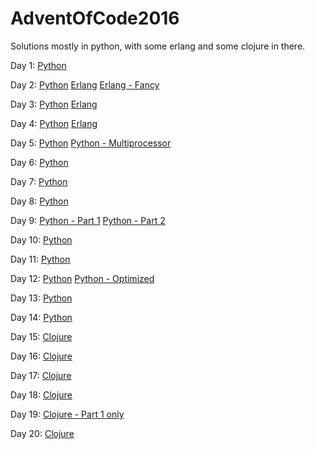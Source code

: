 # AdventOfCode2016

Solutions mostly in python, with some erlang and some clojure in there.

Day 1: [Python](1/map.py)

Day 2: [Python](2/code.py) [Erlang](2/src/part2.erl) [Erlang - Fancy](2/src/p2dirg.erl)

Day 3: [Python](3/run.py) [Erlang](3/src/day3.erl)

Day 4: [Python](4/decode.py) [Erlang](4/src/day4.erl)

Day 5: [Python](5/run.py) [Python - Multiprocessor](5/run2.py)

Day 6: [Python](6/run.py)

Day 7: [Python](7/run.py)

Day 8: [Python](8/run.py)

Day 9: [Python - Part 1](9/run.py) [Python - Part 2](9/run2.py)

Day 10: [Python](10/run.py)

Day 11: [Python](11/run.py)

Day 12: [Python](12/run.py) [Python - Optimized](12/run2.py)

Day 13: [Python](13/run.py)

Day 14: [Python](14/run.py)

Day 15: [Clojure](Clojure/day15.clj)

Day 16: [Clojure](Clojure/day16.clj)

Day 17: [Clojure](Clojure/day17.clj)

Day 18: [Clojure](Clojure/day18.clj)

Day 19: [Clojure - Part 1 only](Clojure/day19.clj)

Day 20: [Clojure](Clojure/day20.clj)